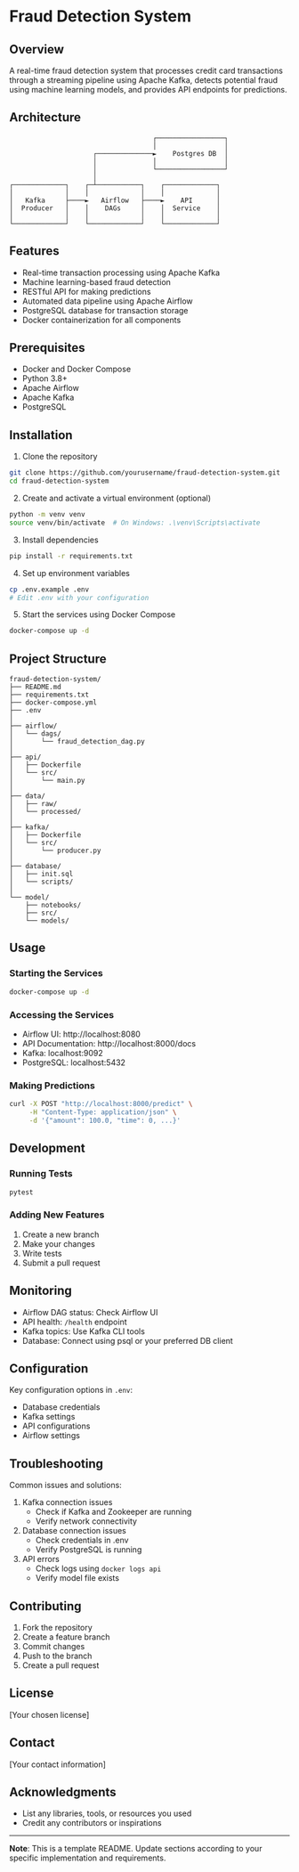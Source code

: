 # Fraud Detection System

## Overview
A real-time fraud detection system that processes credit card transactions through a streaming pipeline using Apache Kafka, detects potential fraud using machine learning models, and provides API endpoints for predictions.

## Architecture
```
                                    ┌─────────────────┐
                                    │                 │
                     ┌──────────────►    Postgres DB  │
                     │              │                 │
                     │              └─────────────────┘
                     │
┌─────────────┐    ┌─┴───────────┐    ┌─────────────┐
│             │    │             │    │             │
│   Kafka     ├────►   Airflow   ├────►    API      │
│  Producer   │    │    DAGs     │    │  Service    │
│             │    │             │    │             │
└─────────────┘    └─────────────┘    └─────────────┘
```

## Features
- Real-time transaction processing using Apache Kafka
- Machine learning-based fraud detection
- RESTful API for making predictions
- Automated data pipeline using Apache Airflow
- PostgreSQL database for transaction storage
- Docker containerization for all components

## Prerequisites
- Docker and Docker Compose
- Python 3.8+
- Apache Airflow
- Apache Kafka
- PostgreSQL

## Installation

1. Clone the repository
```bash
git clone https://github.com/yourusername/fraud-detection-system.git
cd fraud-detection-system
```

2. Create and activate a virtual environment (optional)
```bash
python -m venv venv
source venv/bin/activate  # On Windows: .\venv\Scripts\activate
```

3. Install dependencies
```bash
pip install -r requirements.txt
```

4. Set up environment variables
```bash
cp .env.example .env
# Edit .env with your configuration
```

5. Start the services using Docker Compose
```bash
docker-compose up -d
```

## Project Structure
```
fraud-detection-system/
├── README.md
├── requirements.txt
├── docker-compose.yml
├── .env
│
├── airflow/
│   └── dags/
│       └── fraud_detection_dag.py
│
├── api/
│   ├── Dockerfile
│   └── src/
│       └── main.py
│
├── data/
│   ├── raw/
│   └── processed/
│
├── kafka/
│   ├── Dockerfile
│   └── src/
│       └── producer.py
│
├── database/
│   ├── init.sql
│   └── scripts/
│
└── model/
    ├── notebooks/
    ├── src/
    └── models/
```

## Usage

### Starting the Services
```bash
docker-compose up -d
```

### Accessing the Services
- Airflow UI: http://localhost:8080
- API Documentation: http://localhost:8000/docs
- Kafka: localhost:9092
- PostgreSQL: localhost:5432

### Making Predictions
```bash
curl -X POST "http://localhost:8000/predict" \
     -H "Content-Type: application/json" \
     -d '{"amount": 100.0, "time": 0, ...}'
```

## Development

### Running Tests
```bash
pytest
```

### Adding New Features
1. Create a new branch
2. Make your changes
3. Write tests
4. Submit a pull request

## Monitoring
- Airflow DAG status: Check Airflow UI
- API health: `/health` endpoint
- Kafka topics: Use Kafka CLI tools
- Database: Connect using psql or your preferred DB client

## Configuration
Key configuration options in `.env`:
- Database credentials
- Kafka settings
- API configurations
- Airflow settings

## Troubleshooting
Common issues and solutions:
1. Kafka connection issues
   - Check if Kafka and Zookeeper are running
   - Verify network connectivity
2. Database connection issues
   - Check credentials in .env
   - Verify PostgreSQL is running
3. API errors
   - Check logs using `docker logs api`
   - Verify model file exists

## Contributing
1. Fork the repository
2. Create a feature branch
3. Commit changes
4. Push to the branch
5. Create a pull request

## License
[Your chosen license]

## Contact
[Your contact information]

## Acknowledgments
- List any libraries, tools, or resources you used
- Credit any contributors or inspirations

---

**Note**: This is a template README. Update sections according to your specific implementation and requirements.
